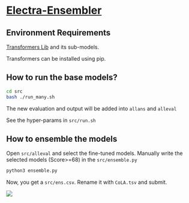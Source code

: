 # [Electra-Ensembler](https://github.com/517030910405/Electra-Ensembler)

## Environment Requirements

[Transformers Lib](https://github.com/huggingface/transformers) and its sub-models. 

Transformers can be installed using pip. 

## How to run the base models? 

```bash
cd src
bash ./run_many.sh
```

The new evaluation and output will be added into `allans` and `alleval`

See the hyper-params in `src/run.sh` 

## How to ensemble the models

Open `src/alleval` and select the fine-tuned models. Manually write the selected models (Score>=68) in the `src/ensemble.py`

```bash
python3 ensemble.py
```

Now, you get a `src/ens.csv`. Rename it with `CoLA.tsv` and submit. 

[<img src = "https://www.google.com/images/branding/googlelogo/1x/googlelogo_color_272x92dp.png">](google.com)
